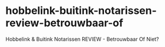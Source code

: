 # hobbelink-buitink-notarissen-review-betrouwbaar-of
Hobbelink &amp; Buitink Notarissen REVIEW - Betrouwbaar Of Niet?

